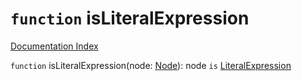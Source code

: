 # `function` isLiteralExpression

[Documentation Index](../README.md)

`function` isLiteralExpression(node: [Node](../private.interface.Node/README.md)): node `is` [LiteralExpression](../private.interface.LiteralExpression/README.md)
